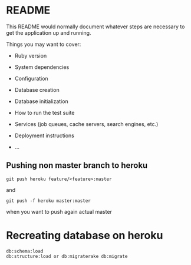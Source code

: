 # README

This README would normally document whatever steps are necessary to get the
application up and running.

Things you may want to cover:

* Ruby version

* System dependencies

* Configuration

* Database creation

* Database initialization

* How to run the test suite

* Services (job queues, cache servers, search engines, etc.)

* Deployment instructions

* ...



## Pushing non master branch to heroku

	git push heroku feature/<feature>:master

and

	git push -f heroku master:master

when you want to push again actual master


# Recreating database on heroku

	db:schema:load
	db:structure:load or db:migraterake db:migrate